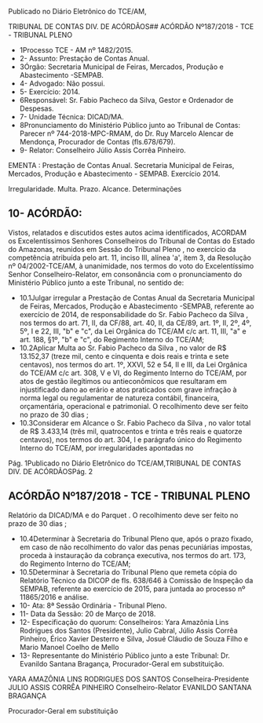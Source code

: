 Publicado  no  Diário Eletrônico do TCE/AM,

TRIBUNAL DE CONTAS DIV. DE  ACÓRDÃOS## ACÓRDÃO Nº187/2018 - TCE - TRIBUNAL PLENO

- 1Processo TCE - AM nº 1482/2015.
- 2- Assunto: Prestação de Contas Anual.
- 3Órgão: Secretaria  Municipal  de  Feiras,  Mercados,  Produção  e  Abastecimento -SEMPAB.
- 4- Advogado: Não possui.
- 5- Exercício: 2014.
- 6Responsável: Sr. Fabio Pacheco da Silva, Gestor e Ordenador de Despesas.
- 7- Unidade Técnica: DICAD/MA.
- 8Pronunciamento do Ministério Público junto ao Tribunal de Contas: Parecer nº 744-2018-MPC-RMAM,  do  Dr.  Ruy  Marcelo  Alencar  de  Mendonça,  Procurador  de Contas (fls.678/679).
- 9- Relator: Conselheiro Júlio Assis Corrêa Pinheiro.

EMENTA :  Prestação  de  Contas  Anual.    Secretaria Municipal de Feiras, Mercados, Produção e Abastecimento - SEMPAB. Exercício 2014.

Irregularidade. Multa. Prazo. Alcance. Determinações

## 10- ACÓRDÃO:

Vistos, relatados e discutidos estes autos acima identificados, ACORDAM os Excelentíssimos Senhores Conselheiros do Tribunal de Contas do Estado do Amazonas, reunidos em Sessão do Tribunal Pleno , no exercício da competência atribuída pelo art. 11, inciso III,  alínea 'a', item 3, da Resolução nº 04/2002-TCE/AM, à unanimidade, nos termos do voto do Excelentíssimo Senhor Conselheiro-Relator, em consonância com o pronunciamento do Ministério Público junto a este Tribunal, no sentido de:

- 10.1Julgar  irregular a Prestação  de  Contas  Anual  da  Secretaria Municipal de Feiras, Mercados, Produção e Abastecimento -SEMPAB,  referente  ao  exercício  de  2014,  de  responsabilidade  do Sr. Fabio Pacheco da Silva , nos termos do art. 71, II, da CF/88, art. 40,  II,  da  CE/89,  art.  1º,  II,  2º,  4º,  5º,  I  e  22,  III,  "b"  e  "c",  da  Lei Orgânica do TCE/AM c/c art. 11, III, "a" e art. 188, §1º, "b" e "c", do Regimento Interno do TCE/AM;
- 10.2Aplicar  Multa ao Sr.  Fabio  Pacheco  da  Silva ,  no  valor  de R$ 13.152,37 (treze  mil,  cento  e  cinquenta  e dois reais e trinta e sete centavos),  nos  termos  do  art.  1º,  XXVI,  52  e  54,  II  e  III,  da  Lei Orgânica do TCE/AM c/c art. 308, V e VI, do Regimento Interno do TCE/AM,  por  atos  de  gestão  ilegítimos  ou  antieconômicos  que resultaram  em  injustificado  dano  ao  erário  e  atos  praticados  com grave infração à norma legal ou regulamentar de natureza contábil, financeira, orçamentária, operacional  e patrimonial. O recolhimento deve ser feito no prazo de 30 dias ;
- 10.3Considerar em  Alcance o Sr.  Fabio  Pacheco  da Silva ,  no  valor total  de R$  3.433,14 (três  mil,  quatrocentos  e  trinta  e  três  reais  e quatorze centavos), nos termos do art. 304, I e parágrafo único do Regimento  Interno  do  TCE/AM,  por  irregularidades  apontadas  no

Pág. 1Publicado  no  Diário Eletrônico do TCE/AM,TRIBUNAL DE CONTAS DIV. DE  ACÓRDÃOSPág. 2

## ACÓRDÃO Nº187/2018 - TCE - TRIBUNAL PLENO

Relatório da DICAD/MA e do Parquet . O recolhimento deve ser feito no prazo de 30 dias ;

- 10.4Determinar à Secretaria do Tribunal Pleno que, após o prazo fixado, em  caso  de  não  recolhimento  do  valor  das  penas  pecuniárias impostas, proceda à instauração da cobrança executiva, nos termos do art. 173, do Regimento Interno do TCE/AM;
- 10.5Determinar à  Secretaria  do  Tribunal  Pleno  que  remeta  cópia  do Relatório Técnico da DICOP de fls. 638/646 à Comissão de Inspeção da  SEMPAB,  referente  ao  exercício  de  2015,  para  juntada  ao processo nº 11865/2016 e análise.
- 10-  Ata: 8ª Sessão Ordinária - Tribunal Pleno.
- 11-  Data da Sessão: 20 de Março de 2018.
- 12-  Especificação  do  quorum: Conselheiros: Yara  Amazônia  Lins  Rodrigues  dos Santos (Presidente), Julio Cabral, Júlio Assis Corrêa Pinheiro, Érico Xavier Desterro e Silva, Josué Cláudio de Souza Filho e Mario Manoel Coelho de Mello
- 13-  Representante do Ministério Público junto a este Tribunal: Dr. Evanildo Santana Bragança, Procurador-Geral em substituição.

YARA AMAZÔNIA LINS RODRIGUES DOS SANTOS Conselheira-Presidente JULIO ASSIS CORRÊA PINHEIRO Conselheiro-Relator EVANILDO SANTANA BRAGANÇA

Procurador-Geral em substituição
